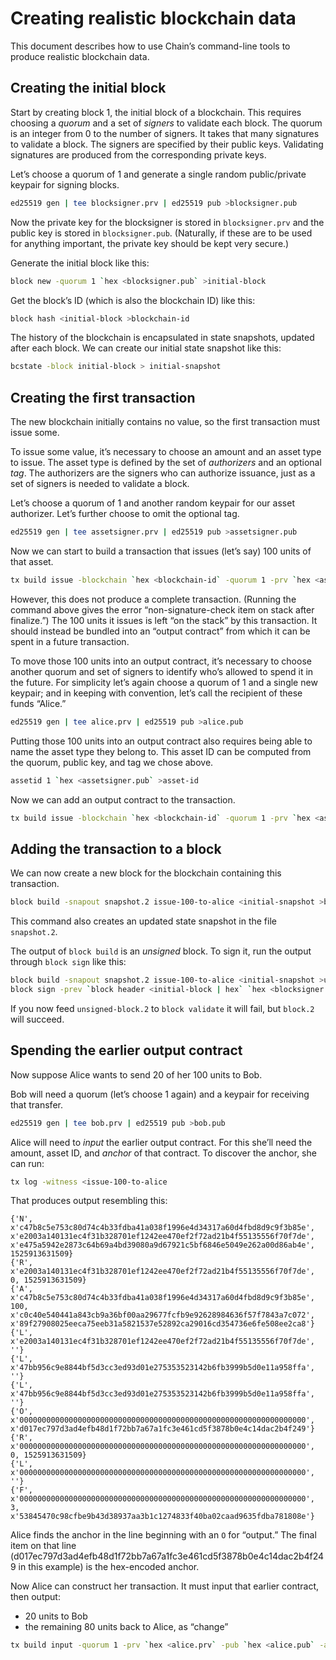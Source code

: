# Creating realistic blockchain data

This document describes how to use Chain’s command-line tools to
produce realistic blockchain data.

## Creating the initial block

Start by creating block 1, the initial block of a blockchain. This
requires choosing a _quorum_ and a set of _signers_ to validate each
block. The quorum is an integer from 0 to the number of signers. It
takes that many signatures to validate a block. The signers are
specified by their public keys. Validating signatures are produced
from the corresponding private keys.

Let’s choose a quorum of 1 and generate a single random public/private
keypair for signing blocks.

```sh
ed25519 gen | tee blocksigner.prv | ed25519 pub >blocksigner.pub
```

Now the private key for the blocksigner is stored in `blocksigner.prv`
and the public key is stored in `blocksigner.pub`. (Naturally, if
these are to be used for anything important, the private key should be
kept very secure.)

Generate the initial block like this:

```sh
block new -quorum 1 `hex <blocksigner.pub` >initial-block
```

Get the block’s ID (which is also the blockchain ID) like this:

```sh
block hash <initial-block >blockchain-id
```

The history of the blockchain is encapsulated in state snapshots,
updated after each block. We can create our initial state snapshot
like this:

```sh
bcstate -block initial-block > initial-snapshot
```

## Creating the first transaction

The new blockchain initially contains no value, so the first
transaction must issue some.

To issue some value, it’s necessary to choose an amount and an asset
type to issue. The asset type is defined by the set of _authorizers_
and an optional _tag_. The authorizers are the signers who can
authorize issuance, just as a set of signers is needed to validate a
block.

Let’s choose a quorum of 1 and another random keypair for our asset
authorizer. Let’s further choose to omit the optional tag.

```sh
ed25519 gen | tee assetsigner.prv | ed25519 pub >assetsigner.pub
```

Now we can start to build a transaction that issues (let’s say) 100
units of that asset.

```sh
tx build issue -blockchain `hex <blockchain-id` -quorum 1 -prv `hex <assetsigner.prv` -pub `hex <assetsigner.pub` -amount 100
```

However, this does not produce a complete transaction. (Running the
command above gives the error “non-signature-check item on stack after
finalize.”) The 100 units it issues is left “on the stack” by this
transaction. It should instead be bundled into an “output contract”
from which it can be spent in a future transaction.

To move those 100 units into an output contract, it’s necessary to
choose another quorum and set of signers to identify who’s allowed to
spend it in the future. For simplicity let’s again choose a quorum of
1 and a single new keypair; and in keeping with convention, let’s call
the recipient of these funds “Alice.”

```sh
ed25519 gen | tee alice.prv | ed25519 pub >alice.pub
```

Putting those 100 units into an output contract also requires being
able to name the asset type they belong to. This asset ID can be
computed from the quorum, public key, and tag we chose above.

```sh
assetid 1 `hex <assetsigner.pub` >asset-id
```

Now we can add an output contract to the transaction.

```sh
tx build issue -blockchain `hex <blockchain-id` -quorum 1 -prv `hex <assetsigner.prv` -pub `hex <assetsigner.pub` -amount 100 output -quorum 1 -pub `hex <alice.pub` -amount 100 -assetid `hex <asset-id` >issue-100-to-alice
```

## Adding the transaction to a block

We can now create a new block for the blockchain containing this
transaction.

```sh
block build -snapout snapshot.2 issue-100-to-alice <initial-snapshot >block.2
```

This command also creates an updated state snapshot in the file
`snapshot.2`.

The output of `block build` is an _unsigned_ block. To sign it, run
the output through `block sign` like this:

```sh
block build -snapout snapshot.2 issue-100-to-alice <initial-snapshot >unsigned-block.2
block sign -prev `block header <initial-block | hex` `hex <blocksigner.prv` <unsigned-block.2 >block.2
```

If you now feed `unsigned-block.2` to `block validate` it will fail,
but `block.2` will succeed.

## Spending the earlier output contract

Now suppose Alice wants to send 20 of her 100 units to Bob.

Bob will need a quorum (let’s choose 1 again) and a keypair for receiving that transfer.

```sh
ed25519 gen | tee bob.prv | ed25519 pub >bob.pub
```

Alice will need to _input_ the earlier output contract. For this
she’ll need the amount, asset ID, and _anchor_ of that contract. To
discover the anchor, she can run:

```sh
tx log -witness <issue-100-to-alice
```

That produces output resembling this:

```
{'N', x'c47b8c5e753c80d74c4b33fdba41a038f1996e4d34317a60d4fbd8d9c9f3b85e', x'e2003a140131ec4f31b328701ef1242ee470ef2f72ad21b4f55135556f70f7de', x'e475a5942e2873c64b69a4bd39080a9d67921c5bf6846e5049e262a00d86ab4e', 1525913631509}
{'R', x'e2003a140131ec4f31b328701ef1242ee470ef2f72ad21b4f55135556f70f7de', 0, 1525913631509}
{'A', x'c47b8c5e753c80d74c4b33fdba41a038f1996e4d34317a60d4fbd8d9c9f3b85e', 100, x'c0c40e540441a843cb9a36bf00aa29677fcfb9e92628984636f57f7843a7c072', x'89f27908025eeca75eeb31a5821537e52892ca29016cd354736e6fe508ee2ca8'}
{'L', x'e2003a140131ec4f31b328701ef1242ee470ef2f72ad21b4f55135556f70f7de', ''}
{'L', x'47bb956c9e8844bf5d3cc3ed93d01e275353523142b6fb3999b5d0e11a958ffa', ''}
{'L', x'47bb956c9e8844bf5d3cc3ed93d01e275353523142b6fb3999b5d0e11a958ffa', ''}
{'O', x'0000000000000000000000000000000000000000000000000000000000000000', x'd017ec797d3ad4efb48d1f72bb7a67a1fc3e461cd5f3878b0e4c14dac2b4f249'}
{'R', x'0000000000000000000000000000000000000000000000000000000000000000', 0, 1525913631509}
{'L', x'0000000000000000000000000000000000000000000000000000000000000000', ''}
{'F', x'0000000000000000000000000000000000000000000000000000000000000000', 3, x'53845470c98cfbe9b43d38937aa3b1c1274833f40ba02caad9635fdba781808e'}
```

Alice finds the anchor in the line beginning with an `O` for “output.”
The final item on that line
(d017ec797d3ad4efb48d1f72bb7a67a1fc3e461cd5f3878b0e4c14dac2b4f249 in
this example) is the hex-encoded anchor.

Now Alice can construct her transaction. It must input that earlier
contract, then output:
- 20 units to Bob
- the remaining 80 units back to Alice, as “change”

```sh
tx build input -quorum 1 -prv `hex <alice.prv` -pub `hex <alice.pub` -amount 100 -assetid `hex <asset-id` -anchor d017ec797d3ad4efb48d1f72bb7a67a1fc3e461cd5f3878b0e4c14dac2b4f249 output -quorum 1 -pub `hex <bob.pub` -amount 20 -assetid `hex <asset-id` output -quorum 1 -pub `hex <alice.pub` -amount 80 -assetid `hex <asset-id` >transfer-20-to-bob
```
